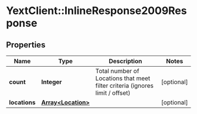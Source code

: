 # YextClient::InlineResponse2009Response

## Properties
Name | Type | Description | Notes
------------ | ------------- | ------------- | -------------
**count** | **Integer** | Total number of Locations that meet filter criteria (ignores limit / offset) | [optional] 
**locations** | [**Array&lt;Location&gt;**](Location.md) |  | [optional] 


